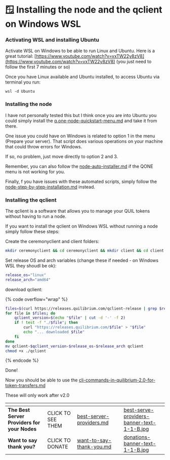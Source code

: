 # 🪟 Installing the node and the qclient on Windows WSL

### Activating WSL and installing Ubuntu

Activate WSL on Windows to be able to run Linux and Ubuntu. Here is a great tutorial: [https://www.youtube.com/watch?v=vxTW22y8zV8](https://www.youtube.com/watch?v=vxTW22y8zV8) (you just need to follow the first 7 minutes or so)

Once you have Linux available and Ubuntu installed, to access Ubuntu via terminal you run:

```
wsl -d Ubuntu
```

### Installing the node

I have not personally tested this but I think once you are into Ubuntu you could simply install the [q.one-node-quickstart-menu.md](../q.one-node-quickstart-menu.md "mention") and take it from there.

One issue you could have on Windows is related to option 1 in the menu (Prepare your server). That script does various operations on your machine that could throw errors for Windows.

If so, no problem, just move directly to option 2 and 3.

Remember, you can also follow the [node-auto-installer.md](../node-auto-installer.md "mention") if the QONE menu is not working for you.

Finally, f you have issues with these automated scripts, simply follow the [node-step-by-step-installation.md](node-step-by-step-installation.md "mention") instead.

### Installing the qclient

The qclient is a software that allows you to manage your QUIL tokens without having to run a node.

If you want to install the qclient on Windows WSL without running a node simply follow these steps:

Create the ceremonyclient and client folders:

```bash
mkdir ceremonyclient && cd ceremonyclient && mkdir client && cd client
```

Set release OS and arch variables (change these if needed - on Windows WSL they shoudl be ok):

```bash
release_os="linux"
release_arch="amd64"
```

download qclient:

{% code overflow="wrap" %}
```bash
files=$(curl https://releases.quilibrium.com/qclient-release | grep $release_os-$release_arch)
for file in $files; do
    qclient_version=$(echo "$file" | cut -d '-' -f 2)
    if ! test -f "./$file"; then
        curl "https://releases.quilibrium.com/$file" > "$file"
        echo "... downloaded $file"
    fi
done
mv qclient-$qclient_version-$release_os-$release_arch qclient
chmod +x ./qclient
```
{% endcode %}

Done!

Now you should be able to use the [cli-commands-in-quilibrium-2.0-for-token-transfers.md](../cli-commands-in-quilibrium-2.0-for-token-transfers.md "mention")

These will only work after v2.0

<table data-card-size="large" data-column-title-hidden data-view="cards" data-full-width="false"><thead><tr><th></th><th></th><th data-hidden data-card-target data-type="content-ref"></th><th data-hidden></th><th data-hidden data-card-cover data-type="files"></th></tr></thead><tbody><tr><td><strong>The Best Server Providers for your Nodes</strong></td><td>CLICK TO SEE THEM</td><td><a href="../best-server-providers.md">best-server-providers.md</a></td><td></td><td><a href="../.gitbook/assets/best-serve-providers-banner-text-1-1-B.jpg">best-serve-providers-banner-text-1-1-B.jpg</a></td></tr><tr><td><strong>Want to say thank you?</strong></td><td>CLICK TO DONATE</td><td><a href="../want-to-say-thank-you.md">want-to-say-thank-you.md</a></td><td></td><td><a href="../.gitbook/assets/donations-banner-text-1-1-B.jpg">donations-banner-text-1-1-B.jpg</a></td></tr></tbody></table>

